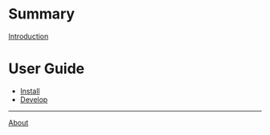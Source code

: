 # Summary
[Introduction](intro.md)

# User Guide
- [Install](guide/install.md)
- [Develop](guide/dev.md)

--------------
[About](about.md)